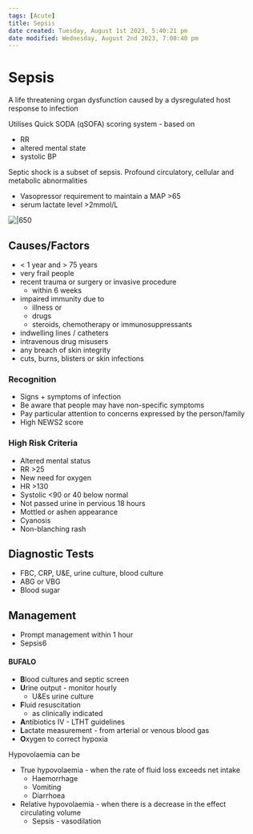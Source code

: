 ```yaml
---
tags: [Acute]
title: Sepsis
date created: Tuesday, August 1st 2023, 5:40:21 pm
date modified: Wednesday, August 2nd 2023, 7:08:40 pm
---
```

# Sepsis

A life threatening organ dysfunction caused by a dysregulated host response to infection

Utilises Quick SODA (qSOFA) scoring system - based on

- RR
- altered mental state
- systolic BP

Septic shock is a subset of sepsis. Profound circulatory, cellular and metabolic abnormalities

- Vasopressor requirement to maintain a MAP >65
- serum lactate level >2mmol/L

![|650](https://i.imgur.com/PA2VJjP.png)

## Causes/Factors

- < 1 year and > 75 years
- very frail people
- recent trauma or surgery or invasive procedure
  - within 6 weeks
- impaired immunity due to
  - illness or
  - drugs
  - steroids, chemotherapy or immunosuppressants
- indwelling lines / catheters
- intravenous drug misusers
- any breach of skin integrity
- cuts, burns, blisters or skin infections

### Recognition

- Signs + symptoms of infection
- Be aware that people may have non-specific symptoms
- Pay particular attention to concerns expressed by the person/family
- High NEWS2 score

### High Risk Criteria

- Altered mental status
- RR >25
- New need for oxygen
- HR >130
- Systolic <90 or 40 below normal
- Not passed urine in pervious 18 hours
- Mottled or ashen appearance
- Cyanosis
- Non-blanching rash

## Diagnostic Tests

- FBC, CRP, U&E, urine culture, blood culture
- ABG or VBG
- Blood sugar

## Management

- Prompt management within 1 hour
- Sepsis6

#### BUFALO

- **B**lood cultures and septic screen
- **U**rine output - monitor hourly
  - U&Es urine culture
- **F**luid resuscitation
  - as clinically indicated
- **A**ntibiotics IV - LTHT guidelines
- **L**actate measurement - from arterial or venous blood gas
- **O**xygen to correct hypoxia

Hypovolaemia can be

- True hypovolaemia - when the rate of fluid loss exceeds net intake
  - Haemorrhage
  - Vomiting
  - Diarrhoea
- Relative hypovolaemia - when there is a decrease in the effect circulating volume
  - Sepsis - vasodilation
